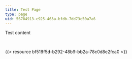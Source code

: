 ```yaml
---
title: Test Page
type: page
uid: 56784913-c925-463a-bfdb-7dd73c50a7a6
---
```

Test content

 

{{< resource bf518f5d-b292-48b9-bb2a-78c0d8e2fca0 >}}